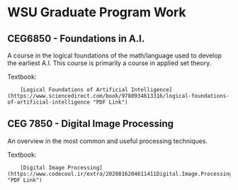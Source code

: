 # WSU Graduate Program Work

## CEG6850 - Foundations in A.I.
A course in the logical foundations of the math/language used to develop the earliest A.I. This course is primarily a course in applied set theory.

Textbook: 
        
        [Logical Foundations of Artificial Intelligence](https://www.sciencedirect.com/book/9780934613316/logical-foundations-of-artificial-intelligence "PDF Link")

## CEG 7850 - Digital Image Processing
An overview in the most common and useful processing techniques.

Textbook: 
        
        [Digital Image Processing](https://www.codecool.ir/extra/2020816204611411Digital.Image.Processing.4th.Edition.www.EBooksWorld.ir.pdf "PDF Link")
